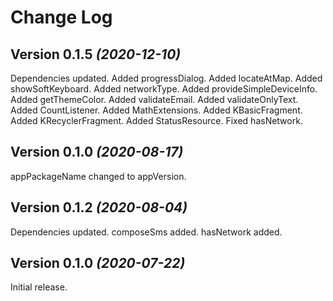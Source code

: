 Change Log
==========
Version 0.1.5 *(2020-12-10)*
----------------------------
Dependencies updated.
Added progressDialog.
Added locateAtMap.
Added showSoftKeyboard.
Added networkType.
Added provideSimpleDeviceInfo.
Added getThemeColor.
Added validateEmail.
Added validateOnlyText.
Added CountListener.
Added MathExtensions.
Added KBasicFragment.
Added KRecyclerFragment.
Added StatusResource.
Fixed hasNetwork.

Version 0.1.0 *(2020-08-17)*
----------------------------
appPackageName changed to appVersion.

Version 0.1.2 *(2020-08-04)*
----------------------------
Dependencies updated.
composeSms added.
hasNetwork added.

Version 0.1.0 *(2020-07-22)*
----------------------------
Initial release.

